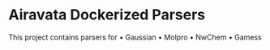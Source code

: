 # Airavata Dockerized Parsers
This project contains parsers for
  • Gaussian
  • Molpro
  • NwChem
  • Gamess
